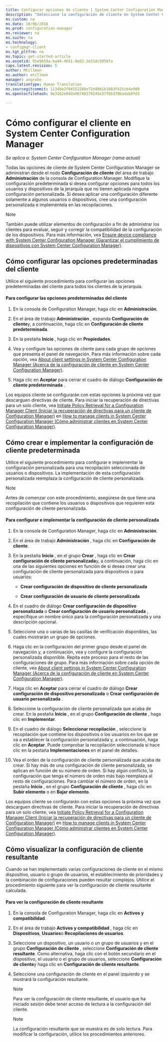 ```yaml
---
title: Configurar opciones de cliente | System Center Configuration Manager
description: "Seleccione la configuración de cliente en System Center Configuration Manager."
ms.custom: na
ms.date: 10/06/2016
ms.prod: configuration-manager
ms.reviewer: na
ms.suite: na
ms.technology:
- configmgr-client
ms.tgt_pltfrm: na
ms.topic: get-started-article
ms.assetid: 95e9858a-bad4-4651-9e61-2e31dc5050fa
caps.latest.revision: 5
author: Mtillman
ms.author: mtillman
manager: angrobe
translationtype: Human Translation
ms.sourcegitcommit: 1134bb2f04152288e72d40b1b1083f415cb4e900
ms.openlocfilehash: 9e3162e04da90748379145e37f6b378badab97d3

---
```

# <a name="how-to-configure-client-settings-in-system-center-configuration-manager"></a>Cómo configurar el cliente en System Center Configuration Manager

*Se aplica a: System Center Configuration Manager (rama actual)*

Todas las opciones de cliente de System Center Configuration Manager se administran desde el nodo **Configuración de cliente** del área de trabajo **Administración** de la consola de Configuration Manager. Modifique la configuración predeterminada si desea configurar opciones para todos los usuarios y dispositivos de la jerarquía que no tienen aplicada ninguna configuración personalizada. Si desea aplicar una configuración diferente solamente a algunos usuarios o dispositivos, cree una configuración personalizada e impleméntela en las recopilaciones.  

> [!NOTE]  
>  También puede utilizar elementos de configuración a fin de administrar los clientes para evaluar, seguir y corregir la compatibilidad de la configuración de los dispositivos. Para más información, vea [Ensure device compliance with System Center Configuration Manager (Garantizar el cumplimiento de dispositivos con System Center Configuration Manager)](../../../compliance/understand/ensure-device-compliance.md).  

##  <a name="a-namebkmkdefaultclientsettingsa-how-to-configure-the-default-client-settings"></a><a name="BKMK_DefaultClientSettings"></a> Cómo configurar las opciones predeterminadas del cliente  

 Utilice el siguiente procedimiento para configurar las opciones predeterminadas del cliente para todos los clientes de la jerarquía.  

#### <a name="to-configure-the-default-client-settings"></a>Para configurar las opciones predeterminadas del cliente  

1.  En la consola de Configuration Manager, haga clic en **Administración**.  

2.  En el área de trabajo **Administración** , expanda **Configuración de cliente**y, a continuación, haga clic en **Configuración de cliente predeterminada**.  

3.  En la pestaña **Inicio** , haga clic en **Propiedades**.  

4.  Vea y configure las opciones de cliente para cada grupo de opciones que presenta el panel de navegación. Para más información sobre cada opción, vea [About client settings in System Center Configuration Manager (Acerca de la configuración de cliente en System Center Configuration Manager)](../../../core/clients/deploy/about-client-settings.md).  

5.  Haga clic en **Aceptar** para cerrar el cuadro de diálogo **Configuración de cliente predeterminada** .  

 Los equipos cliente se configurarán con estas opciones la próxima vez que descarguen directivas de cliente. Para iniciar la recuperación de directivas para un solo cliente, vea [Initiate Policy Retrieval for a Configuration Manager Client (Iniciar la recuperación de directivas para un cliente de Configuration Manager)](../../../core/clients/manage/manage-clients.md#BKMK_PolicyRetrieval) en [How to manage clients in System Center Configuration Manager (Cómo administrar clientes en System Center Configuration Manager)](../../../core/clients/manage/manage-clients.md).  

##  <a name="a-namebkmkcustomclientsettingsa-how-to-create-and-deploy-custom-client-settings"></a><a name="BKMK_CustomClientSettings"></a> Cómo crear e implementar la configuración de cliente predeterminada  
 Utilice el siguiente procedimiento para configurar e implementar la configuración personalizada para una recopilación seleccionada de usuarios o dispositivos. La implementación de esta configuración personalizada reemplaza la configuración de cliente personalizada.  

> [!NOTE]  
>  Antes de comenzar con este procedimiento, asegúrese de que tiene una recopilación que contiene los usuarios o dispositivos que requieren esta configuración de cliente personalizada.  

#### <a name="to-configure-and-deploy-custom-client-settings"></a>Para configurar e implementar la configuración de cliente personalizada  

1.  En la consola de Configuration Manager, haga clic en **Administración**.  

2.  En el área de trabajo **Administración** , haga clic en **Configuración de cliente**.  

3.  En la pestaña **Inicio** , en el grupo **Crear** , haga clic en **Crear configuración de cliente personalizada**y, a continuación, haga clic en una de las siguientes opciones en función de si desea crear una configuración de cliente personalizada para dispositivos o para usuarios:  

    -   **Crear configuración de dispositivo de cliente personalizada**  

    -   **Crear configuración de usuario de cliente personalizada**  

4.  En el cuadro de diálogo **Crear configuración de dispositivo personalizada** o **Crear configuración de usuario personalizada** , especifique un nombre único para la configuración personalizada y una descripción opcional.  

5.  Seleccione una o varias de las casillas de verificación disponibles, las cuales mostrarán un grupo de opciones.  

6.  Haga clic en la configuración del primer grupo desde el panel de navegación y, a continuación, vea y configure la configuración personalizada disponible. Repita este proceso para el resto de las configuraciones de grupo. Para más información sobre cada opción de cliente, vea [About client settings in System Center Configuration Manager (Acerca de la configuración de cliente en System Center Configuration Manager)](../../../core/clients/deploy/about-client-settings.md).  

7.  Haga clic en **Aceptar** para cerrar el cuadro de diálogo **Crear configuración de dispositivo personalizada** o **Crear configuración de usuario personalizada** .  

8.  Seleccione la configuración de cliente personalizada que acaba de crear. En la pestaña **Inicio** , en el grupo **Configuración de cliente** , haga clic en **Implementar**.  

9. En el cuadro de diálogo **Seleccionar recopilación** , seleccione la recopilación que contiene los dispositivos o los usuarios en los que se va a establecer la configuración personalizada y, a continuación, haga clic en **Aceptar**. Puede comprobar la recopilación seleccionada si hace clic en la pestaña **Implementaciones** en el panel de detalles.  

10. Vea el orden de la configuración de cliente personalizada que acaba de crear. Si hay más de una configuración de cliente personalizada, se aplican en función de su número de orden. Si hay algún conflicto, la configuración que tenga el número de orden más bajo reemplaza al resto de configuraciones. Para cambiar el número de orden, en la pestaña **Inicio** , en el grupo **Configuración de cliente** , haga clic en **Subir elemento** o en **Bajar elemento**.  

 Los equipos cliente se configurarán con estas opciones la próxima vez que descarguen directivas de cliente. Para iniciar la recuperación de directivas para un solo cliente, vea [Initiate Policy Retrieval for a Configuration Manager Client (Iniciar la recuperación de directivas para un cliente de Configuration Manager)](../../../core/clients/manage/manage-clients.md#BKMK_PolicyRetrieval) en [How to manage clients in System Center Configuration Manager (Cómo administrar clientes en System Center Configuration Manager)](../../../core/clients/manage/manage-clients.md).  

##  <a name="a-namebkmkresultantclientsettingsa-how-to-view-resultant-client-settings"></a><a name="BKMK_ResultantClientSettings"></a> Cómo visualizar la configuración de cliente resultante  
 Cuando se han implementado varias configuraciones de cliente en el mismo dispositivo, usuario o grupo de usuarios, el establecimiento de prioridades y la combinación de configuraciones pueden resultar complejos. Utilice el procedimiento siguiente para ver la configuración de cliente resultante calculada.  

#### <a name="to-view-the-resultant-client-settings"></a>Para ver la configuración de cliente resultante  

1.  En la consola de Configuration Manager, haga clic en **Activos y compatibilidad**.  

2.  En el área de trabajo **Activos y compatibilidad** , haga clic en **Dispositivos**, **Usuarios**o **Recopilaciones de usuarios**.  

3.  Seleccione un dispositivo, un usuario o un grupo de usuarios y en el grupo **Configuración de cliente** , seleccione **Configuración de cliente resultante**.  Como alternativa, haga clic con el botón secundario en el dispositivo, el usuario o el grupo de usuarios, seleccione **Configuración de cliente**y haga clic en **Configuración de cliente resultante**.  

4.  Seleccione una configuración de cliente en el panel izquierdo y se mostrará la configuración resultante.  

    > [!NOTE]  
    >  Para ver la configuración de cliente resultante, el usuario que ha iniciado sesión debe tener acceso de lectura a la configuración del cliente.  

    > [!NOTE]  
    >  La configuración resultante que se muestra es de solo lectura. Para modificar la configuración, utilice los procedimientos anteriores.  



<!--HONumber=Nov16_HO1-->


